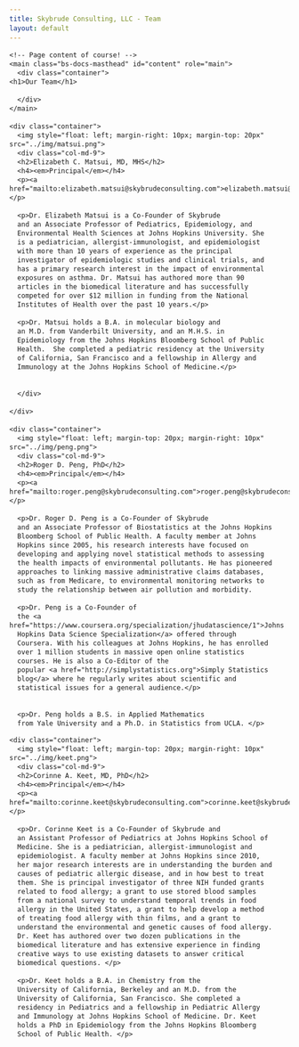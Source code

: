 ```yaml
---
title: Skybrude Consulting, LLC - Team
layout: default
---
```




    <!-- Page content of course! -->
    <main class="bs-docs-masthead" id="content" role="main">
      <div class="container">
	<h1>Our Team</h1>
	
      </div>
    </main>

    <div class="container">
      <img style="float: left; margin-right: 10px; margin-top: 20px" src="../img/matsui.png">
      <div class="col-md-9">
      <h2>Elizabeth C. Matsui, MD, MHS</h2>
      <h4><em>Principal</em></h4> 
      <p><a href="mailto:elizabeth.matsui@skybrudeconsulting.com">elizabeth.matsui@skybrudeconsulting.com</a></p>
      
      <p>Dr. Elizabeth Matsui is a Co-Founder of Skybrude
      and an Associate Professor of Pediatrics, Epidemiology, and
      Environmental Health Sciences at Johns Hopkins University. She
      is a pediatrician, allergist-immunologist, and epidemiologist
      with more than 10 years of experience as the principal
      investigator of epidemiologic studies and clinical trials, and
      has a primary research interest in the impact of environmental
      exposures on asthma. Dr. Matsui has authored more than 90
      articles in the biomedical literature and has successfully
      competed for over $12 million in funding from the National
      Institutes of Health over the past 10 years.</p>

      <p>Dr. Matsui holds a B.A. in molecular biology and
      an M.D. from Vanderbilt University, and an M.H.S. in
      Epidemiology from the Johns Hopkins Bloomberg School of Public
      Health.  She completed a pediatric residency at the University
      of California, San Francisco and a fellowship in Allergy and
      Immunology at the Johns Hopkins School of Medicine.</p>


      </div>
      
    </div>

    <div class="container">
      <img style="float: left; margin-top: 20px; margin-right: 10px" src="../img/peng.png">
      <div class="col-md-9">
      <h2>Roger D. Peng, PhD</h2>
      <h4><em>Principal</em></h4>
      <p><a href="mailto:roger.peng@skybrudeconsulting.com">roger.peng@skybrudeconsulting.com</a></p>

      <p>Dr. Roger D. Peng is a Co-Founder of Skybrude
      and an Associate Professor of Biostatistics at the Johns Hopkins
      Bloomberg School of Public Health. A faculty member at Johns
      Hopkins since 2005, his research interests have focused on
      developing and applying novel statistical methods to assessing
      the health impacts of environmental pollutants. He has pioneered
      approaches to linking massive administrative claims databases,
      such as from Medicare, to environmental monitoring networks to
      study the relationship between air pollution and morbidity.

      <p>Dr. Peng is a Co-Founder of
      the <a href="https://www.coursera.org/specialization/jhudatascience/1">Johns
      Hopkins Data Science Specialization</a> offered through
      Coursera. With his colleagues at Johns Hopkins, he has enrolled
      over 1 million students in massive open online statistics
      courses. He is also a Co-Editor of the
      popular <a href="http://simplystatistics.org">Simply Statistics
      blog</a> where he regularly writes about scientific and
      statistical issues for a general audience.</p>


      <p>Dr. Peng holds a B.S. in Applied Mathematics
      from Yale University and a Ph.D. in Statistics from UCLA. </p>

</div>
    </div>

    <div class="container">
      <img style="float: left; margin-top: 20px; margin-right: 10px" src="../img/keet.png">
      <div class="col-md-9">
      <h2>Corinne A. Keet, MD, PhD</h2>
      <h4><em>Principal</em></h4>
      <p><a href="mailto:corinne.keet@skybrudeconsulting.com">corinne.keet@skybrudeconsulting.com</a></p>
      
      <p>Dr. Corinne Keet is a Co-Founder of Skybrude and
      an Assistant Professor of Pediatrics at Johns Hopkins School of
      Medicine. She is a pediatrician, allergist-immunologist and
      epidemiologist. A faculty member at Johns Hopkins since 2010,
      her major research interests are in understanding the burden and
      causes of pediatric allergic disease, and in how best to treat
      them. She is principal investigator of three NIH funded grants
      related to food allergy; a grant to use stored blood samples
      from a national survey to understand temporal trends in food
      allergy in the United States, a grant to help develop a method
      of treating food allergy with thin films, and a grant to
      understand the environmental and genetic causes of food allergy.
      Dr. Keet has authored over two dozen publications in the
      biomedical literature and has extensive experience in finding
      creative ways to use existing datasets to answer critical
      biomedical questions. </p>

      <p>Dr. Keet holds a B.A. in Chemistry from the
      University of California, Berkeley and an M.D. from the
      University of California, San Francisco. She completed a
      residency in Pediatrics and a fellowship in Pediatric Allergy
      and Immunology at Johns Hopkins School of Medicine. Dr. Keet
      holds a PhD in Epidemiology from the Johns Hopkins Bloomberg
      School of Public Health. </p>

</div>
    </div>

